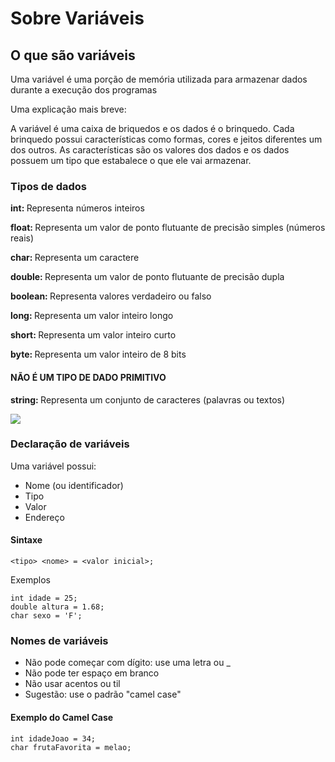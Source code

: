 <h1>Sobre Variáveis</h1>

<h2>O que são variáveis</h2>
<p>Uma variável é uma porção de memória utilizada para armazenar dados durante a execução dos programas</p>
<p>Uma explicação mais breve:</p>
<p>A variável é uma caixa de briquedos e os dados é o brinquedo. Cada brinquedo possui características como formas, cores e jeitos diferentes um dos outros. As características são os valores dos dados e os dados possuem um tipo que estabalece o que ele vai armazenar. </p>

<h3>Tipos de dados</h3>

<p><b>int: </b>Representa números inteiros</p>

<p><b>float: </b>Representa um valor de ponto flutuante de precisão simples (números reais)</p>

<p><b>char: </b>Representa um caractere</p>

<p><b>double: </b>Representa um valor de ponto flutuante de precisão dupla</p>

<p><b>boolean: </b>Representa valores verdadeiro ou falso</p>

<p><b>long: </b>Representa um valor inteiro longo</p>

<p><b>short: </b>Representa um valor inteiro curto</p>

<p><b>byte: </b>Representa um valor inteiro de 8 bits</p>

<h4>NÃO É UM TIPO DE DADO PRIMITIVO</h4>
<p><b>string: </b>Representa um conjunto de caracteres (palavras ou textos)</p>

<img src="../assets/2011-06-15-java-tipos-primitivos-01.png">


<h3>Declaração de variáveis</h3>

<p>Uma variável possui: </p>
<ul>
<li>Nome (ou identificador)</li>
<li>Tipo</li>
<li>Valor</li>
<li>Endereço</li>
</ul>

<h4>Sintaxe</h4>

~~~
<tipo> <nome> = <valor inicial>;
~~~

<p>Exemplos</p>

~~~
int idade = 25;
double altura = 1.68;
char sexo = 'F';
~~~

<h3>Nomes de variáveis</h3>

<ul>
<li>Não pode começar com dígito: use uma letra ou _</li>
<li>Não pode ter espaço em branco</li>
<li>Não usar acentos ou til</li>
<li>Sugestão: use o padrão "camel case"</li>
</ul>

<h4>Exemplo do Camel Case</h4>

~~~
int idadeJoao = 34;
char frutaFavorita = melao;
~~~
